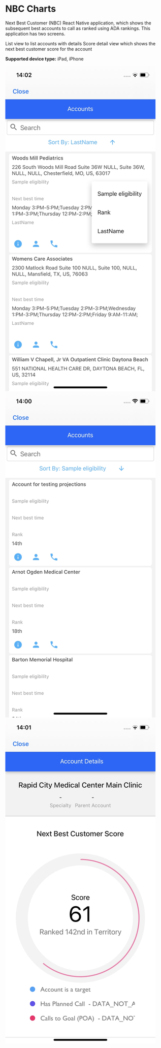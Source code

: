# NBC Charts

Next Best Customer (NBC) React Native application, which shows the subsequent best accounts to call as ranked using ADA rankings. This application has two screens.

List view to list accounts with details
Score detail view which shows the next best customer score for the account <br />

**Supported device type:** iPad, iPhone

![nbc1](NBCCharts/react/src/image/nbc1.png)
![nbc2](NBCCharts/react/src/image/nbc2.png)
![nbc3](NBCCharts/react/src/image/nbc3.png)
